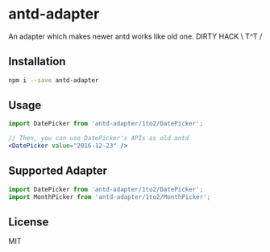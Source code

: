 # antd-adapter

An adapter which makes newer antd works like old one. DIRTY HACK \\ T^T /

## Installation

```bash
npm i --save antd-adapter
```

## Usage

````jsx
import DatePicker from 'antd-adapter/1to2/DatePicker';

// Then, you can use DatePicker's APIs as old antd
<DatePicker value="2016-12-23" />
````

## Supported Adapter

````jsx
import DatePicker from 'antd-adapter/1to2/DatePicker';
import MonthPicker from 'antd-adapter/1to2/MonthPicker';
````

## License

MIT
